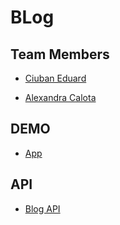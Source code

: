 # BLog

## Team Members

- [Ciuban Eduard](https://github.com/eduard96c)

- [Alexandra Calota](https://github.com/Alle024gg)

## DEMO

- [App](https://eduard96c.github.io/blog/)

## API

- [Blog API](https://github.com/eduard96c/blog-API)
